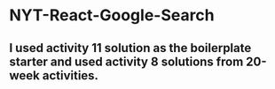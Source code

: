 # NYT-React-Google-Search
## I used activity 11 solution as the boilerplate starter and used activity 8 solutions from 20-week activities. 
